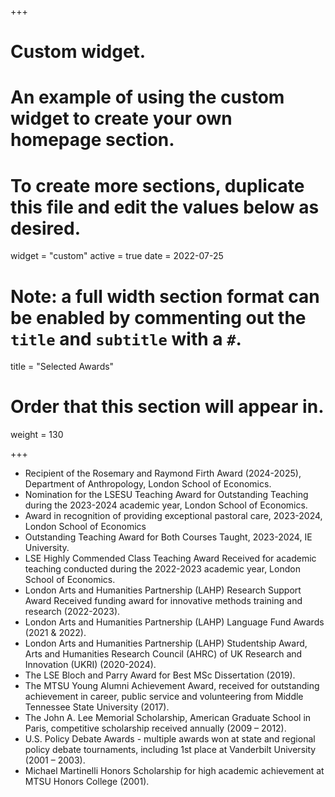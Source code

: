 +++
# Custom widget.
# An example of using the custom widget to create your own homepage section.
# To create more sections, duplicate this file and edit the values below as desired.
widget = "custom"
active = true
date = 2022-07-25

# Note: a full width section format can be enabled by commenting out the `title` and `subtitle` with a `#`.
title = "Selected Awards"


# Order that this section will appear in.
weight = 130

+++
- Recipient of the Rosemary and Raymond Firth Award (2024-2025), Department of Anthropology, London School of Economics. 
- Nomination for the LSESU Teaching Award for Outstanding Teaching during the 2023-2024 academic year, London School of Economics.
- Award in recognition of providing exceptional pastoral care, 2023-2024, London School of Economics
- Outstanding Teaching Award for Both Courses Taught, 2023-2024, IE University.
- LSE Highly Commended Class Teaching Award Received for academic teaching conducted during the
2022-2023 academic year, London School of Economics.
- London Arts and Humanities Partnership (LAHP) Research Support Award Received funding award
for innovative methods training and research (2022-2023).
- London Arts and Humanities Partnership (LAHP) Language Fund Awards (2021 & 2022).
- London Arts and Humanities Partnership (LAHP) Studentship Award, Arts and Humanities Research Council (AHRC) of UK Research and Innovation (UKRI) (2020-2024).
- The LSE Bloch and Parry Award for Best MSc Dissertation (2019).
- The MTSU Young Alumni Achievement Award, received for outstanding achievement in career, public service and volunteering from Middle Tennessee State University (2017). 
- The John A. Lee Memorial Scholarship, American Graduate School in Paris, competitive scholarship received annually (2009 – 2012).
- U.S. Policy Debate Awards - multiple awards won at state and regional policy debate tournaments, including 1st place at Vanderbilt University (2001 – 2003).
- Michael Martinelli Honors Scholarship for high academic achievement at MTSU Honors College (2001).

